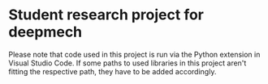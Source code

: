 # Student research project for deepmech

Please note that code used in this project is run via the Python extension in
Visual Studio Code.
If some paths to used libraries in this project aren't fitting the respective
path, they have to be added accordingly.
<!-- TODO: insert well thought of title here -->